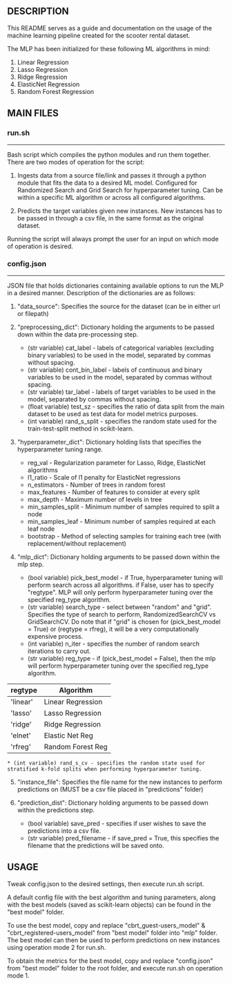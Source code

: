 
## DESCRIPTION ##
This README serves as a guide and documentation on the usage of the machine learning pipeline created for the scooter rental dataset.

The MLP has been initialized for these following ML algorithms in mind:
1) Linear Regression
2) Lasso Regression
3) Ridge Regression
4) ElasticNet Regression
5) Random Forest Regression


## MAIN FILES ##

### run.sh
----------
Bash script which compiles the python modules and run them together. 
There are two modes of operation for the script:

1) Ingests data from a source file/link and passes it through a python module that fits the data to a desired ML model.
Configured for Randomized Search and Grid Search for hyperparameter tuning. Can be within a specific ML algorithm or across all configured algorithms.

2) Predicts the target variables given new instances. New instances has to be passed in through a csv file, in the same format as the original dataset.

Running the script will always prompt the user for an input on which mode of operation is desired.


### config.json
---------------
JSON file that holds dictionaries containing available options to run the MLP in a desired manner.
Description of the dictionaries are as follows:
1) "data_source": Specifies the source for the dataset (can be in either url or filepath)

2) "preprocessing_dict": Dictionary holding the arguments to be passed down within the data pre-processing step.
	* (str variable) cat_label  - labels of categorical variables (excluding binary variables) to be used in the model, separated by commas without spacing.
	* (str variable) cont_bin_label  - labels of continuous and binary variables to be used in the model, separated by commas without spacing.
	* (str variable) tar_label - labels of target variables to be used in the model, separated by commas without spacing.
	* (float variable) test_sz - specifies the ratio of data split from the main dataset to be used as test data for model metrics purposes.
	* (int variable) rand_s_split - specifies the random state used for the train-test-split method in scikit-learn.

3) "hyperparameter_dict": Dictionary holding lists that specifies the hyperparameter tuning range.
	* reg_val - Regularization parameter for Lasso, Ridge, ElasticNet algorithms
	* l1_ratio - Scale of l1 penalty for ElasticNet regressions
	* n_estimators - Number of trees in random forest
	* max_features - Number of features to consider at every split
	* max_depth - Maximum number of levels in tree
	* min_samples_split - Minimum number of samples required to split a node
	* min_samples_leaf - Minimum number of samples required at each leaf node
	* bootstrap - Method of selecting samples for training each tree (with replacement/without replacement)

4) "mlp_dict": Dictionary holding arguments to be passed down within the mlp step.
	* (bool variable) pick_best_model - if True, hyperparameter tuning will perform search across all algorithms. if False, user has to specify "regtype". MLP will only perform hyperparameter tuning over the specified reg_type algorithm.
	* (str variable) search_type - select between "random" and "grid". Specifies the type of search to perform, RandomizedSearchCV vs GridSearchCV. Do note that if "grid" is chosen for (pick_best_model = True) or (regtype = rfreg), it will be a very computationally expensive process.
	* (int variable) n_iter - specifies the number of random search iterations to carry out.
	* (str variable) reg_type - if (pick_best_model = False), then the mlp will perform hyperparameter tuning over the specified reg_type algorithm.

| regtype       | Algorithm         |
| ------------- |-------------------|
| 'linear'      | Linear Regression |
| 'lasso'       | Lasso Regression  |
| 'ridge'       | Ridge Regression  | 
| 'elnet'       | Elastic Net Reg   |
| 'rfreg'       | Random Forest Reg |

	* (int variable) rand_s_cv - specifies the random state used for stratified k-fold splits when performing hyperparameter tuning.

5) "instance_file": Specifies the file name for the new instances to perform predictions on (MUST be a csv file placed in "predictions" folder)

6) "prediction_dist": Dictionary holding arguments to be passed down within the predictions step.
	* (bool variable) save_pred - specifies if user wishes to save the predictions into a csv file.
	* (str variable) pred_filename - if save_pred = True, this specifies the filename that the predictions will be saved onto.


## USAGE ##
Tweak config.json to the desired settings, then execute run.sh script.

A default config file with the best algorithm and tuning parameters, along with the best models (saved as scikit-learn objects) can be found in the "best model" folder.

To use the best model, copy and replace "cbrt_guest-users_model" & "cbrt_registered-users_model" from "best model" folder into "mlp" folder.
The best model can then be used to perform predictions on new instances using operation mode 2 for run.sh.

To obtain the metrics for the best model, copy and replace "config.json" from "best model" folder to the root folder, and execute run.sh on operation mode 1.

